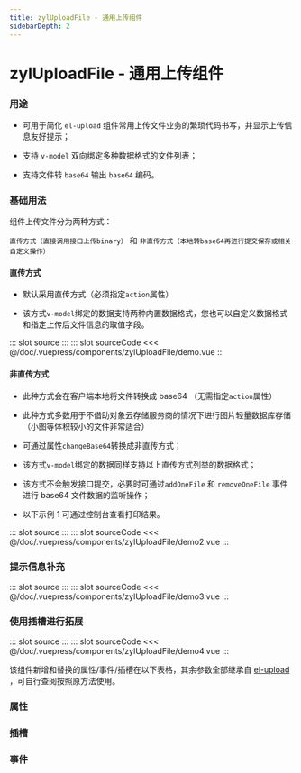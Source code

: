 ```yaml
---
title: zylUploadFile - 通用上传组件
sidebarDepth: 2
---
```


# zylUploadFile - 通用上传组件

### 用途

- 可用于简化 `el-upload` 组件常用上传文件业务的繁琐代码书写，并显示上传信息友好提示；

- 支持 `v-model` 双向绑定多种数据格式的文件列表；

- 支持文件转 `base64` 输出 `base64` 编码。

### 基础用法

组件上传文件分为两种方式：

`直传方式（直接调用接口上传binary）` 和 `非直传方式（本地转base64再进行提交保存或相关自定义操作）`

#### 直传方式

- 默认采用直传方式（必须指定`action`属性）

- 该方式`v-model`绑定的数据支持两种内置数据格式，您也可以自定义数据格式和指定上传后文件信息的取值字段。

<zyl-demo-block>
::: slot source
<zylUploadFile-demo></zylUploadFile-demo>
:::
::: slot sourceCode
<<< @/doc/.vuepress/components/zylUploadFile/demo.vue
:::
</zyl-demo-block>

#### 非直传方式

- 此种方式会在客户端本地将文件转换成 base64 （无需指定`action`属性）

- 此种方式多数用于不借助对象云存储服务商的情况下进行图片轻量数据库存储（小图等体积较小的文件非常适合）

- 可通过属性`changeBase64`转换成非直传方式；

- 该方式`v-model`绑定的数据同样支持以上直传方式列举的数据格式；

- 该方式不会触发接口提交，必要时可通过`addOneFile` 和 `removeOneFile` 事件进行 base64 文件数据的监听操作；

- 以下示例 1 可通过控制台查看打印结果。

<zyl-demo-block>
::: slot source
<zylUploadFile-demo2></zylUploadFile-demo2>
:::
::: slot sourceCode
<<< @/doc/.vuepress/components/zylUploadFile/demo2.vue
:::
</zyl-demo-block>

### 提示信息补充

<zyl-demo-block>
::: slot source
<zylUploadFile-demo3></zylUploadFile-demo3>
:::
::: slot sourceCode
<<< @/doc/.vuepress/components/zylUploadFile/demo3.vue
:::
</zyl-demo-block>

### 使用插槽进行拓展

<zyl-demo-block>
::: slot source
<zylUploadFile-demo4></zylUploadFile-demo4>
:::
::: slot sourceCode
<<< @/doc/.vuepress/components/zylUploadFile/demo4.vue
:::
</zyl-demo-block>

该组件新增和替换的属性/事件/插槽在以下表格，其余参数全部继承自 [el-upload](https://element.eleme.cn/2.15/#/zh-CN/component/upload) ，可自行查阅按照原方法使用。

### 属性

<zylUploadFile-attr></zylUploadFile-attr>

### 插槽

<zylUploadFile-slot></zylUploadFile-slot>

### 事件

<zylUploadFile-func></zylUploadFile-func>
